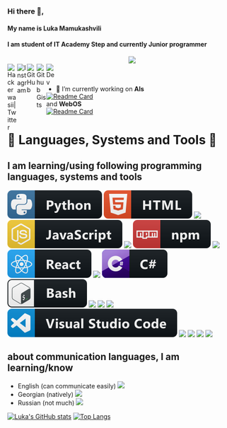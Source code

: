 ### Hi there 👋,
#### My name is Luka Mamukashvili
#### I am student of IT Academy Step and currently Junior programmer

<img align='right' src="https://media.giphy.com/media/M9gbBd9nbDrOTu1Mqx/giphy.gif" width="230">
<br/>
<a href="https://twitter.com/3drx6FrkfCtpyHI">
  <img align="left" alt="Hackerwasii| Twitter" width="22px" src="https://cdn.jsdelivr.net/npm/simple-icons@v3/icons/twitter.svg" />
</a>
<a href="https://www.instagram.com/blue_reaper_gaming">
  <img align="left" alt="Instagram" width="22px" src="https://cdn.jsdelivr.net/npm/simple-icons@v3/icons/instagram.svg" />
</a>
<a href="https://github.com/UltraStudioLTD">
  <img align="left" alt="GitHub" width="22px" src="https://cdn.jsdelivr.net/npm/simple-icons@3.5.0/icons/github.svg" />
</a>
<a href="https://gist.github.com/UltraStudioLTD">
  <img align="left" alt="Github Gists" width="22px" src="https://th.bing.com/th/id/Re8582c1dd2e6c5aed095978b4e2e97a9?rik=HCmTy9C%2fDcVrag&pid=ImgRaw">
</a>
<!--
<a href="https://wa.link/p5a9ku">
  <img align="left" alt="whatsapp" width="22px" src="https://cdn.jsdelivr.net/npm/simple-icons@3.5.0/icons/whatsapp.svg" />
</a>
-->
<a href="https://dev.to/ultrastudio">
  <img align="left" alt="Dev" width="22px" src="https://cdn.jsdelivr.net/npm/simple-icons@3.5.0/icons/dev-dot-to.svg" />
</a>
<br/>
<br/>

- 🔭 I’m currently working on **Als** <br/> [![Readme Card](https://github-readme-stats.vercel.app/api/pin/?username=UltraStudioLTD&repo=Als)](https://github.com/UltraStudioLTD/Als) <br/>
  and **WebOS** <br/> [![Readme Card](https://github-readme-stats.vercel.app/api/pin/?username=UltraStudioLTD&repo=WebOS)](https://github.com/UltraStudioLTD/WebOS)


# 🌱 Languages, Systems and Tools 🌱
## I am learning/using following programming languages, systems and tools
[![Python](https://raw.githubusercontent.com/bornmay/bornmay/master/svg/dev/languages/python.svg)](https://www.python.org/) [![HTML (HyperText Markup Language)](https://raw.githubusercontent.com/bornmay/bornmay/master/svg/dev/languages/html.svg)](https://html.com/) <a href="https://www.w3schools.com/Css/"><img src="https://shields.io/badge/%20-CSS-black?logo=css3&labelColor=cyan&logoColor=white&style=flat" height="30"></a> [![JS (JavaScript) vanilla](https://raw.githubusercontent.com/bornmay/bornmay/master/svg/dev/languages/js.svg)](https://javascript.com/) <a href="https://www.nodejs.org"><img src="https://shields.io/badge/%20-Node%20JS-black?logo=node-dot-js&labelColor=green&logoColor=white&style=flat" height="30"></a> [![npm](https://raw.githubusercontent.com/bornmay/bornmay/master/svg/dev/services/npm.svg)](https://www.npmjs.com/) <a href="https://jquery.com"><img src="https://shields.io/badge/%20-jQuery-black?logo=jquery&labelColor=yellow&logoColor=white&style=flat" height="30"></a> [![ReactJS/React = JavaScript framework/library](https://raw.githubusercontent.com/bornmay/bornmay/master/svg/dev/frameworks/react.svg)](https://reactjs.org/) <a href="https://www.php.net/"><img src="https://shields.io/badge/%20-PHP-black?logo=php&labelColor=purple&logoColor=white&style=flat" height="30"></a> [![C# (CSharp)](https://raw.githubusercontent.com/bornmay/bornmay/master/svg/dev/languages/csharp.svg)](https://docs.microsoft.com/en-us/dotnet/csharp/) [![Bash (Bourne Again Shell)](https://raw.githubusercontent.com/bornmay/bornmay/master/svg/dev/tools/bash.svg)](https://www.gnu.org/software/bash/) <a href="https://www.vim.org/"><img src="https://shields.io/badge/%20-Vim-black?logo=vim&labelColor=green&logoColor=white&style=flat" height="30"></a> <a href="https://www.nano-editor.org/"><img src="https://shields.io/badge/%20-Gnu Nano-black?logo=gnu&labelColor=white&logoColor=black&style=flat" height="30"></a> <a href="https://www.https://www.sublimetext.com/./"><img src="https://shields.io/badge/%20-Sublime Text-black?logo=sublime-text&labelColor=yellow&logoColor=white&style=flat" height="30"></a> [![Visual Studio Code](https://raw.githubusercontent.com/bornmay/bornmay/master/svg/dev/tools/visualstudio_code.svg)](https://code.visualstudio.com/) <a href="https://www.visualstudio.microsoft.com/"><img src="https://shields.io/badge/%20-Visual Studio-black?logo=visual-studio&labelColor=purple&logoColor=white&style=flat" height="30"></a> <a href="https://www.replit.com/"><img src="https://shields.io/badge/%20-Repl it-black?logo=repl-dot-it&labelColor=gray&logoColor=white&style=flat" height="30"></a> <a href="https://www.ubuntu.com/"><img src="https://shields.io/badge/%20-Ubuntu 20.04 (WSL)-black?logo=ubuntu&labelColor=orange&logoColor=white&style=flat" height="30"></a> <a href="https://www.microsoft.com/en-us/software-download/windows10"><img src="https://shields.io/badge/%20-Windows 10-black?logo=windows&labelColor=darkcyan&logoColor=white&style=flat" height="30"></a>

## about communication languages, I am learning/know
- English (can communicate easily) <kbd><img src="https://upload.wikimedia.org/wikipedia/en/a/a4/Flag_of_the_United_States.svg" height="26"></kbd>
- Georgian (natively) <kbd><img src="https://upload.wikimedia.org/wikipedia/commons/0/0f/Flag_of_Georgia.svg" height="26"></kbd>
- Russian (not much) <kbd><img src="https://upload.wikimedia.org/wikipedia/en/f/f3/Flag_of_Russia.svg" height="26"></kbd>

[![Luka's GitHub stats](https://github-readme-stats.vercel.app/api?username=UltraStudioLTD&show_icons=true&theme=radical)](https://github.com/UltraStudioLTD/)
[![Top Langs](https://github-readme-stats.vercel.app/api/top-langs/?username=UltraStudioLTD&layout=compact)](https://github.com/UltraStudioLTD/)

<!--
**UltraStudioLTD/UltraStudioLTD** is a ✨ _special_ ✨ repository because its `README.md` (this file) appears on your GitHub profile.

Here are some ideas to get you started:

- 🔭 I’m currently working on Als
- 🌱 I’m currently learning C# (CSharp) and Bash
- 👯 I’m looking to collaborate on ...
- 🤔 I’m looking for help with ...
- 💬 Ask me about ...
- 📫 How to reach me: ...
- 😄 Pronouns: ...
- ⚡ Fun fact: ...
-->
